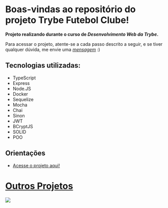 # Boas-vindas ao repositório do projeto Trybe Futebol Clube!

<strong>Projeto realizando durante o curso de _Desenvolvimento Web da Trybe_.</strong>

Para acessar o projeto, atente-se a cada passo descrito a seguir, e se tiver qualquer dúvida, me envie uma _[mensagem](https://portfolio-bay-omega-17.vercel.app/#contact)_ :)

## Tecnologias utilizadas:

- TypeScript
- Express
- Node.JS
- Docker
- Sequelize
- Mocha
- Chai
- Sinon
- JWT
- BCryptJS
- SOLID
- POO

## Orientações

  - [Acesse o projeto aqui!](https://frontend-production-5124.up.railway.app/leaderboard) 

  # [Outros Projetos](https://portfolio-bay-omega-17.vercel.app/#projetos)
<img src='https://portfolio-bay-omega-17.vercel.app/static/media/trybetunes.cf63ca0e7637c522fd5c.png'></img>
